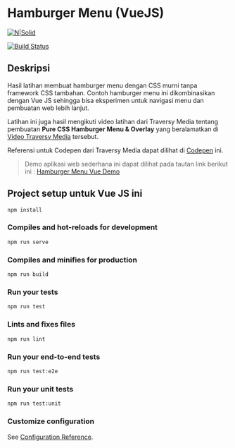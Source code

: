 # Hamburger Menu (VueJS)

[![N|Solid](https://cldup.com/dTxpPi9lDf.thumb.png)](https://nodesource.com/products/nsolid)

[![Build Status](https://travis-ci.org/joemccann/dillinger.svg?branch=master)](https://travis-ci.org/joemccann/dillinger)

## Deskripsi

Hasil latihan membuat hamburger menu dengan CSS murni tanpa framework CSS tambahan. Contoh hamburger menu ini dikombinasikan dengan Vue JS sehingga bisa eksperimen untuk navigasi menu dan pembuatan web lebih lanjut.

Latihan ini juga hasil mengikuti video latihan dari Traversy Media tentang pembuatan **Pure CSS Hamburger Menu & Overlay** yang beralamatkan di [Video Traversy Media](https://www.youtube.com/watch?v=DZg6UfS5zYg) tersebut.

Referensi untuk Codepen dari Traversy Media dapat dilihat di [Codepen](https://codepen.io/bradtraversy/pen/vMGBjQ) ini.


> Demo aplikasi web sederhana ini dapat dilihat pada tautan link berikut ini : 
> [Hamburger Menu Vue Demo](https://html-css-eksperimen.github.io/DemoHamburgerMenuVue/#/)


## Project setup untuk Vue JS ini
```
npm install
```

### Compiles and hot-reloads for development
```
npm run serve
```

### Compiles and minifies for production
```
npm run build
```

### Run your tests
```
npm run test
```

### Lints and fixes files
```
npm run lint
```

### Run your end-to-end tests
```
npm run test:e2e
```

### Run your unit tests
```
npm run test:unit
```

### Customize configuration
See [Configuration Reference](https://cli.vuejs.org/config/).

